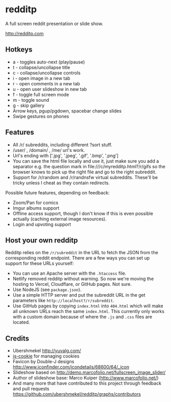 # redditp

A full screen reddit presentation or slide show.

http://redditp.com

## Hotkeys

- a - toggles auto-next (play/pause)
- t - collapse/uncollapse title
- c - collapse/uncollapse controls
- i - open image in a new tab
- r - open comments in a new tab
- u - open user slideshow in new tab
- f - toggle full screen mode
- m - toggle sound
- g - skip gallery
- Arrow keys, pgup/pgdown, spacebar change slides
- Swipe gestures on phones

## Features

- All /r/ subreddits, including different ?sort stuff.
- /user/ , /domain/ , /me/ url's work.
- Url's ending with ['.jpg', '.jpeg', '.gif', '.bmp', '.png']
- You can save the html file locally and use it, just make sure you add a
  separator e.g. the question mark in file:///c/myredditp.html?/r/gifs so the
  browser knows to pick up the right file and go to the right subreddit.
- Support for /r/random and /r/randnsfw virtual subreddits. These'll be tricky
  unless I cheat as they contain redirects.

Possible future features, depending on feedback:

- Zoom/Pan for comics
- Imgur albums support
- Offline access support, though I don't know if this is even possible actually
  (caching external image resources).
- Login and upvoting support

## Host your own redditp

Redditp relies on the `/r/subreddit` in the URL to fetch the JSON from the
corresponding reddit endpoint. There are a few ways you can set up support for
these URLs yourself:

- You can use an Apache server with the `.htaccess` file.
- Netlify removed redditp without warning. So now we're moving the hosting to
  Vercel, Cloudflare, or GitHub pages. Not sure.
- Use NodeJS (see `package.json`).
- Use a simple HTTP server and put the subreddit URL in the get parameters like
  `http://localhost?/r/subreddit`.
- Use GitHub pages by copying `index.html` into `404.html` which will make all
  unknown URLs reach the same `index.html`. This currently only works with a
  custom domain because of where the `.js` and `.css` files are located.

## Credits

- Ubershmekel http://yuvalg.com/
- [js-cookie](https://github.com/js-cookie/js-cookie) for managing cookies
- Favicon by Double-J designs
  http://www.iconfinder.com/icondetails/68600/64/_icon
- Slideshow based on http://demo.marcofolio.net/fullscreen_image_slider/
- Author of slideshow base: Marco Kuiper (http://www.marcofolio.net/)
- And many more that have contributed to this project through feedback and pull
  requests https://github.com/ubershmekel/redditp/graphs/contributors

